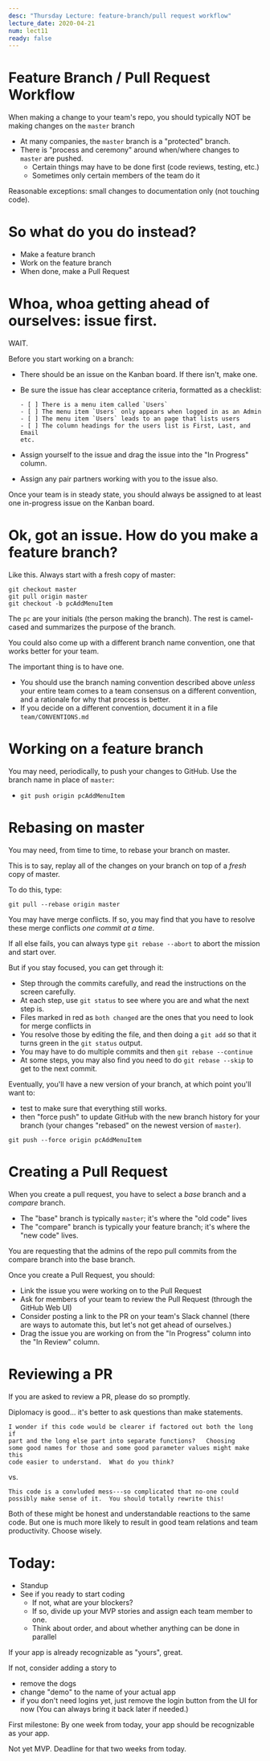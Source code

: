 ```yaml
---
desc: "Thursday Lecture: feature-branch/pull request workflow"
lecture_date: 2020-04-21
num: lect11
ready: false
---
```



# Feature Branch / Pull Request Workflow

When making a change to your team's repo, you should typically NOT be making changes on the `master` branch

* At many companies, the `master` branch is a "protected" branch.
* There is "process and ceremony" around when/where changes to `master` are pushed.
  * Certain things may have to be done first (code reviews, testing, etc.)
  * Sometimes only certain members of the team do it
 
Reasonable exceptions: small changes to documentation only (not touching code).

# So what do you do instead?

* Make a feature branch
* Work on the feature branch
* When done, make a Pull Request

# Whoa, whoa getting ahead of ourselves: issue first.

WAIT.

Before you start working on a branch:
* There should be an issue on the Kanban board.  If there isn't, make one.
* Be sure the issue has clear acceptance criteria, formatted as a checklist:

  ```
  - [ ] There is a menu item called `Users`
  - [ ] The menu item `Users` only appears when logged in as an Admin
  - [ ] The menu item `Users` leads to an page that lists users
  - [ ] The column headings for the users list is First, Last, and Email
  etc.
  ```
  
* Assign yourself to the issue and drag the issue into the "In Progress" column.
* Assign any pair partners working with you to the issue also.

Once your team is in steady state, you should always be assigned to at least one in-progress issue
on the Kanban board.

# Ok, got an issue.  How do you make a feature branch?

Like this.  Always start with a fresh copy of master:

```
git checkout master
git pull origin master
git checkout -b pcAddMenuItem
```

The `pc` are your initials (the person making the branch).   The rest is camel-cased and summarizes the purpose of the branch.

You could also come up with a different branch name convention, one that works better for your team.

The important thing is to have one.
* You should use the branch naming convention described above *unless* your entire team comes to a team consensus
  on a different convention, and a rationale for why that process is better.
* If you decide on a different convention, document it in a file `team/CONVENTIONS.md`

# Working on a feature branch

You may need, periodically, to push your changes to GitHub.  Use the branch name in place of `master`:

* `git push origin pcAddMenuItem` 


# Rebasing on master

You may need, from time to time, to rebase your branch on master.

This is to say, replay all of the changes on your branch on top of a *fresh* copy of master.

To do this, type:

```
git pull --rebase origin master
```

You may have merge conflicts.  If so, you may find that you have to resolve these merge conflicts *one commit at a time*.

If all else fails, you can always type `git rebase --abort` to abort the mission and start over.

But if you stay focused, you can get through it:

* Step through the commits carefully, and read the instructions on the screen carefully.  
* At each step, use `git status` to see where you are and what the next step is.
* Files marked in red as `both changed` are the ones that you need to look for merge conflicts in
* You resolve those by editing the file, and then doing a `git add` so that it turns green in the `git status` output.
* You may have to do multiple commits and then `git rebase --continue`
* At some steps, you may also find you need to do `git rebase --skip` to get to the next commit.


Eventually, you'll have a new version of your branch, at which point you'll want to:

* test to make sure that everything still works.
* then "force push" to update GitHub with the new branch history for your branch (your changes "rebased" on the newest version of `master`).

```
git push --force origin pcAddMenuItem
```
# Creating a Pull Request

When you create a pull request, you have to select a *base* branch and a *compare* branch.

* The "base" branch is typically `master`; it's where the "old code" lives
* The "compare" branch is typically your feature branch; it's where the "new code" lives.

You are requesting that the admins of the repo pull commits from the compare branch into the base branch.

Once you create a Pull Request, you should:

* Link the issue you were working on to the Pull Request
* Ask for members of your team to review the Pull Request (through the GitHub Web UI)
* Consider posting a link to the PR on your team's Slack channel (there are ways to automate this, but let's not get ahead of ourselves.)
* Drag the issue you are working on from the "In Progress" column into the "In Review" column.

# Reviewing a PR

If you are asked to review a PR, please do so promptly.

Diplomacy is good... it's better to ask questions than make statements.

```
I wonder if this code would be clearer if factored out both the long if
part and the long else part into separate functions?   Choosing
some good names for those and some good parameter values might make this
code easier to understand.  What do you think?
```

vs.

```
This code is a convluded mess---so complicated that no-one could
possibly make sense of it.  You should totally rewrite this!
```

Both of these might be honest and understandable reactions to 
the same code.  But one is much more likely to result in good
team relations and team productivity.   Choose wisely.

# Today:

* Standup
* See if you ready to start coding
  * If not, what are your blockers?
  * If so, divide up your MVP stories and assign each team member to one.
  * Think about order, and about whether anything can be done in parallel

If your app is already recognizable as "yours", great.

If not, consider adding a story to 
* remove the dogs 
* change "demo" to the name of your actual app
* if you don't need logins yet, just remove the login button from the UI for now
  (You can always bring it back later if needed.)
  
First milestone: By one week from today, your app should be recognizable as your app.

Not yet MVP.   Deadline for that two weeks from today.
